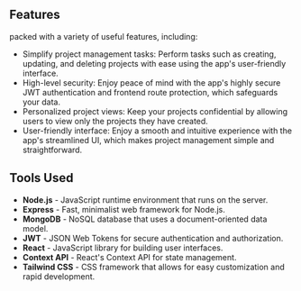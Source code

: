 

## Features

 packed with a variety of useful features, including:

- Simplify project management tasks: Perform tasks such as creating, updating, and deleting projects with ease using the app's user-friendly interface.
- High-level security: Enjoy peace of mind with the app's highly secure JWT authentication and frontend route protection, which safeguards your data.
- Personalized project views: Keep your projects confidential by allowing users to view only the projects they have created.
- User-friendly interface: Enjoy a smooth and intuitive experience with the app's streamlined UI, which makes project management simple and straightforward.

## Tools Used

- **Node.js** - JavaScript runtime environment that runs on the server.
- **Express** - Fast, minimalist web framework for Node.js.
- **MongoDB** - NoSQL database that uses a document-oriented data model.
- **JWT** - JSON Web Tokens for secure authentication and authorization.
- **React** - JavaScript library for building user interfaces.
- **Context API** - React's Context API for state management.
- **Tailwind CSS** - CSS framework that allows for easy customization and rapid development.



